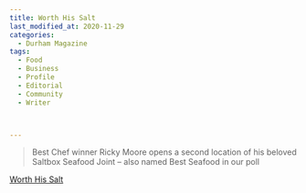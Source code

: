 ```yaml
---
title: Worth His Salt
last_modified_at: 2020-11-29
categories:
  - Durham Magazine
tags:
  - Food
  - Business
  - Profile
  - Editorial 
  - Community
  - Writer



---
```


> Best Chef winner Ricky Moore opens a second location of his beloved Saltbox Seafood Joint – also named Best Seafood in our poll

[Worth His Salt](https://issuu.com/shannonmedia/docs/dmjjissuu/68)
